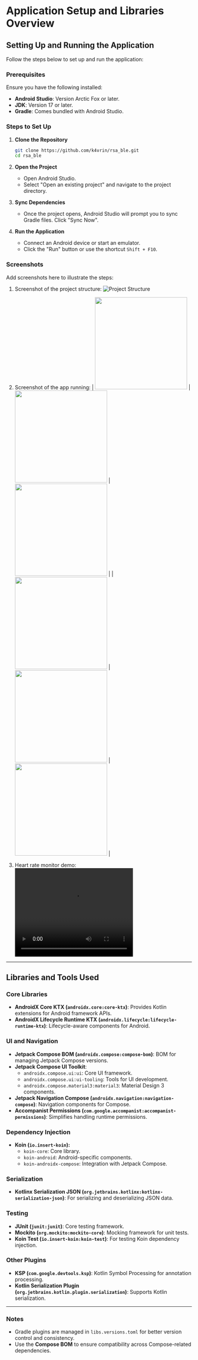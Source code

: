 
# Application Setup and Libraries Overview

## Setting Up and Running the Application

Follow the steps below to set up and run the application:

### Prerequisites
Ensure you have the following installed:
- **Android Studio**: Version Arctic Fox or later.
- **JDK**: Version 17 or later.
- **Gradle**: Comes bundled with Android Studio.

### Steps to Set Up
1. **Clone the Repository**
   ```bash
   git clone https://github.com/k4vrin/rsa_ble.git
   cd rsa_ble
   ```

2. **Open the Project**
    - Open Android Studio.
    - Select "Open an existing project" and navigate to the project directory.

3. **Sync Dependencies**
    - Once the project opens, Android Studio will prompt you to sync Gradle files. Click "Sync Now".

4. **Run the Application**
    - Connect an Android device or start an emulator.
    - Click the "Run" button or use the shortcut `Shift + F10`.

### Screenshots
Add screenshots here to illustrate the steps:

1. Screenshot of the project structure:
   ![Project Structure](res/project_structure.png)

2. Screenshot of the app running:
   | <img src="../../res/intro.png" width="250"> | <img src="res/target_device_found.png" width="250"> | <img src="heart_rate.png" width="250"> |
   | <img src="res/detail_read.png" width="250"> | <img src="res/scanning_service.png" width="250"> | <img src="res/notif_chart.png" width="250"> |
3. Heart rate monitor demo:
   <video src="res/notif_chart.mp4" width="320" height="240" controls>
   Your browser does not support the video tag.
   </video>

---

## Libraries and Tools Used

### Core Libraries
- **AndroidX Core KTX (`androidx.core:core-ktx`)**: Provides Kotlin extensions for Android framework APIs.
- **AndroidX Lifecycle Runtime KTX (`androidx.lifecycle:lifecycle-runtime-ktx`)**: Lifecycle-aware components for Android.

### UI and Navigation
- **Jetpack Compose BOM (`androidx.compose:compose-bom`)**: BOM for managing Jetpack Compose versions.
- **Jetpack Compose UI Toolkit**:
    - `androidx.compose.ui:ui`: Core UI framework.
    - `androidx.compose.ui:ui-tooling`: Tools for UI development.
    - `androidx.compose.material3:material3`: Material Design 3 components.
- **Jetpack Navigation Compose (`androidx.navigation:navigation-compose`)**: Navigation components for Compose.
- **Accompanist Permissions (`com.google.accompanist:accompanist-permissions`)**: Simplifies handling runtime permissions.

### Dependency Injection
- **Koin (`io.insert-koin`):**
    - `koin-core`: Core library.
    - `koin-android`: Android-specific components.
    - `koin-androidx-compose`: Integration with Jetpack Compose.

### Serialization
- **Kotlinx Serialization JSON (`org.jetbrains.kotlinx:kotlinx-serialization-json`)**: For serializing and deserializing JSON data.

### Testing
- **JUnit (`junit:junit`)**: Core testing framework.
- **Mockito (`org.mockito:mockito-core`)**: Mocking framework for unit tests.
- **Koin Test (`io.insert-koin:koin-test`)**: For testing Koin dependency injection.

### Other Plugins
- **KSP (`com.google.devtools.ksp`)**: Kotlin Symbol Processing for annotation processing.
- **Kotlin Serialization Plugin (`org.jetbrains.kotlin.plugin.serialization`)**: Supports Kotlin serialization.

---

### Notes
- Gradle plugins are managed in `libs.versions.toml` for better version control and consistency.
- Use the **Compose BOM** to ensure compatibility across Compose-related dependencies.
